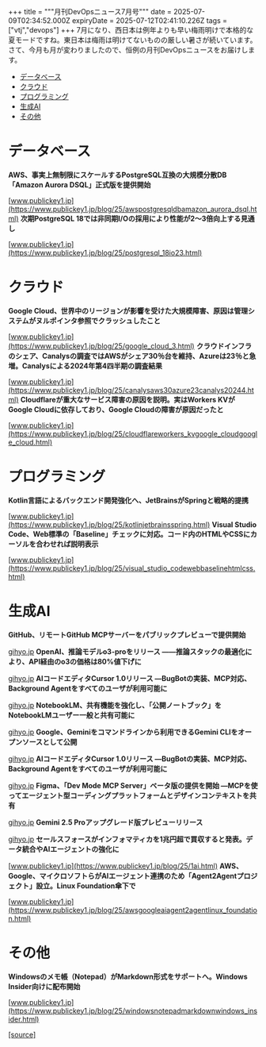 +++
title = """月刊DevOpsニュース7月号"""
date = 2025-07-09T02:34:52.000Z
expiryDate = 2025-07-12T02:41:10.226Z
tags = ["vtj","devops"]
+++
7月になり、西日本は例年よりも早い梅雨明けで本格的な夏モードですね。東日本は梅雨は明けてないものの厳しい暑さが続いています。 さて、今月も月が変わりましたので、恒例の月刊DevOpsニュースをお届けします。

*   [データベース](#データベース)
*   [クラウド](#クラウド)
*   [プログラミング](#プログラミング)
*   [生成AI](#生成AI)
*   [その他](#その他)

データベース
======

**AWS、事実上無制限にスケールするPostgreSQL互換の大規模分散DB「Amazon Aurora DSQL」正式版を提供開始**

[www.publickey1.jp](https://www.publickey1.jp/blog/25/awspostgresqldbamazon_aurora_dsql.html) **次期PostgreSQL 18では非同期I/Oの採用により性能が2～3倍向上する見通し**

[www.publickey1.jp](https://www.publickey1.jp/blog/25/postgresql_18io23.html)

クラウド
====

**Google Cloud、世界中のリージョンが影響を受けた大規模障害、原因は管理システムがヌルポインタ参照でクラッシュしたこと**

[www.publickey1.jp](https://www.publickey1.jp/blog/25/google_cloud_3.html) **クラウドインフラのシェア、Canalysの調査ではAWSがシェア30％台を維持、Azureは23％と急増。Canalysによる2024年第4四半期の調査結果**

[www.publickey1.jp](https://www.publickey1.jp/blog/25/canalysaws30azure23canalys20244.html) **Cloudflareが重大なサービス障害の原因を説明。実はWorkers KVがGoogle Cloudに依存しており、Google Cloudの障害が原因だったと**

[www.publickey1.jp](https://www.publickey1.jp/blog/25/cloudflareworkers_kvgoogle_cloudgoogle_cloud.html)

プログラミング
=======

**Kotlin言語によるバックエンド開発強化へ、JetBrainsがSpringと戦略的提携**

[www.publickey1.jp](https://www.publickey1.jp/blog/25/kotlinjetbrainsspring.html) **Visual Studio Code、Web標準の「Baseline」チェックに対応。コード内のHTMLやCSSにカーソルを合わせれば説明表示**

[www.publickey1.jp](https://www.publickey1.jp/blog/25/visual_studio_codewebbaselinehtmlcss.html)

生成AI
====

**GitHub、リモートGitHub MCPサーバーをパブリックプレビューで提供開始**

[gihyo.jp](https://gihyo.jp/article/2025/06/remote-github-mcp-server?utm_source=feed) **OpenAI、推論モデルo3-proをリリース ——推論スタックの最適化により、API経由のo3の価格は80%値下げに**

[gihyo.jp](https://gihyo.jp/article/2025/06/openai-o3-pro?utm_source=feed) **AIコードエディタCursor 1.0リリース ―BugBotの実装、MCP対応、Background Agentをすべてのユーザが利用可能に**

[gihyo.jp](https://gihyo.jp/article/2025/06/cursor-1-0?utm_source=feed) **NotebookLM、共有機能を強化し、「公開ノートブック」をNotebookLMユーザー一般と共有可能に**

[gihyo.jp](https://gihyo.jp/article/2025/06/notebooklm-notebook-publicly?utm_source=feed) **Google、Geminiをコマンドラインから利用できるGemini CLIをオープンソースとして公開**

[gihyo.jp](https://gihyo.jp/article/2025/06/gemini-cli?utm_source=feed) **AIコードエディタCursor 1.0リリース ―BugBotの実装、MCP対応、Background Agentをすべてのユーザが利用可能に**

[gihyo.jp](https://gihyo.jp/article/2025/06/cursor-1-0?utm_source=feed) **Figma、「Dev Mode MCP Server」ベータ版の提供を開始 ―MCPを使ってエージェント型コーディングプラットフォームとデザインコンテキストを共有**

[gihyo.jp](https://gihyo.jp/article/2025/06/figma-dev-mode-mcp-server?utm_source=feed) **Gemini 2.5 Proアップグレード版プレビューリリース**

[gihyo.jp](https://gihyo.jp/article/2025/06/gemini-2-5-pro?utm_source=feed) **セールスフォースがインフォマティカを1兆円超で買収すると発表。データ統合やAIエージェントの強化に**

[www.publickey1.jp](https://www.publickey1.jp/blog/25/1ai.html) **AWS、Google、マイクロソフトらがAIエージェント連携のため「Agent2Agentプロジェクト」設立。Linux Foundation傘下で**

[www.publickey1.jp](https://www.publickey1.jp/blog/25/awsgoogleaiagent2agentlinux_foundation.html)

その他
===

**Windowsのメモ帳（Notepad）がMarkdown形式をサポートへ。Windows Insider向けに配布開始**

[www.publickey1.jp](https://www.publickey1.jp/blog/25/windowsnotepadmarkdownwindows_insider.html)

[[source]](https://devops-blog.virtualtech.jp/entry/20250709/1752028492)
